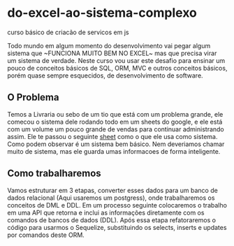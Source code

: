 # do-excel-ao-sistema-complexo
curso básico de criacão de servicos em js

Todo mundo em algum momento do desenvolvimento vai pegar algum sistema que ~FUNCIONA MUITO BEM NO EXCEL~ mas que precisa virar um sistema de verdade. Neste curso vou usar este desafio para ensinar um pouco de conceitos básicos de SQL, ORM, MVC e outros conceitos básicos, porém quase sempre esquecidos, de desenvolvimento de software.

## O Problema

Temos a Livraria ou sebo de um tio que está com um problema grande, ele comecou o sistema dele rodando todo em um sheets do google, e ele está com um volume um pouco grande de vendas para continuar administrando assim.
Ele te passou o seguinte [sheet](https://docs.google.com/spreadsheets/d/1BtONL9b6yW7KYzuG8dT_Gks3R-9rVhHO9lUr7zOP-7o/edit#gid=0) como o que ele usa como sistema.
Como podem observar é um sistema bem básico. Nem deveriamos chamar muito de sistema, mas ele guarda umas informacoes de forma inteligente.

##  Como trabalharemos

Vamos estruturar em 3 etapas, converter esses dados para um banco de dados relacional (Aqui usaremos um postgress), onde trabalharemos os conceitos de DML e DDL.
Em um processo seguinte colocaremos o trabalho em uma API que retorna e inclui as informações diretamente com os comandos de bancos de dados (DDL).
Após essa etapa refatoraremos o código para usarmos o Sequelize, substituindo os selects, inserts e updates por comandos deste ORM.
